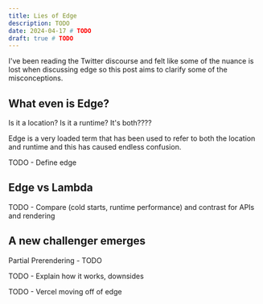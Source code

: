 ```yaml
---
title: Lies of Edge
description: TODO
date: 2024-04-17 # TODO
draft: true # TODO
---
```


I've been reading the Twitter discourse and felt like some of the nuance is lost when discussing edge so this post aims to clarify some of the misconceptions.

## What even is Edge?

Is it a location? Is it a runtime? It's both????

Edge is a very loaded term that has been used to refer to both the location and runtime and this has caused endless confusion.

TODO - Define edge

## Edge vs Lambda

TODO - Compare (cold starts, runtime performance) and contrast for APIs and rendering

## A new challenger emerges

Partial Prerendering - TODO

TODO - Explain how it works, downsides

TODO - Vercel moving off of edge

<!-- TODO:
 - Explain the problems with Edge
	 - Location
	 - Runtime
 - How PPR solves them?
	 - Downsides - Status codes
 - How could Lambda be as fast as Edge?

Why would you use each.


I wonder if the reason Vercel found Lambda + PPR to be faster than Edge came down to a) cold starts being very infrequent given they have decent traffic b) Lambda would probs be faster at serving requests

https://discord.com/channels/722131463138705510/780502110772658196/1232385980003254355

https://www.youtube.com/watch?v=NDRV14_WDYA

Vercel is just a wrapper. Cloudflare doesn't do regional edge. -->
